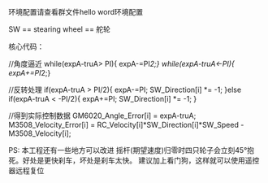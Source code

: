 环境配置请查看群文件hello word环境配置

SW == stearing wheel == 舵轮

核心代码：

//角度逼近
while(expA-truA> PI){ expA-=PI*2;}
while(expA-truA<-PI){ expA+=PI*2;}

//反转处理
if(expA-truA > PI/2){
	expA-=PI;
	SW_Direction[i] *= -1;
}else if(expA-truA < -PI/2){
	expA+=PI;
	SW_Direction[i] *= -1;
}
	
//得到实际控制数据
GM6020_Angle_Error[i] = expA-truA;
M3508_Velocity_Error[i] = RC_Velocity[i]*SW_Direction[i]*SW_Speed - M3508_Velocity[i];

PS: 本工程还有一些地方可以改进
摇杆(期望速度)归零时四只轮子会立刻45°抱死。好处是更快刹车，坏处是刹车太快。
建议加上看门狗，这样就可以使用遥控器远程复位